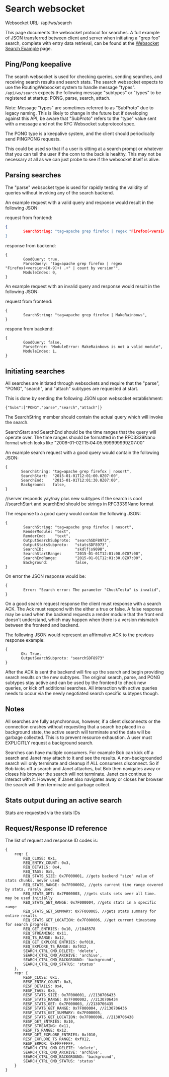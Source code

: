 # Search websocket

Websocket URL: /api/ws/search

This page documents the websocket protocol for searches. A full example of JSON transferred between client and server when initiating a "grep foo" search, complete with entry data retrieval, can be found at the [Websocket Search Example](websocket-search-example.md) page.

## Ping/Pong keepalive

The search websocket is used for checking queries, sending searches, and receiving search results and search stats.  The search websocket expects to use the RoutingWebsocket system to handle message "types".  `/api/ws/search` expects the following message "subtypes" or "types" to be registered at startup: PONG, parse, search, attach.

Note: Message "types" are sometimes referred to as "SubProto" due to legacy naming. This is likely to change in the future but if developing against this API, be aware that "SubProto" refers to the "type" value sent with a message and not the RFC Websocket subprotocol spec.

The PONG type is a keepalive system, and the client should periodically send PINGPONG requests.

This could be used so that if a user is sitting at a search prompt or whatever that you can tell the user if the conn to the back is healthy. This may not be necessary at all as we can just probe to see if the websocket itself is alive.

## Parsing searches

The "parse" websocket type is used for rapidly testing the validity of queries without invoking any of the search backend.

An example request with a valid query and response would result in the following JSON:

request from frontend:
```json
{
        SearchString: "tag=apache grep firefox | regex "Firefox(<version>[0-9]+) .+" | count by version""
}
```

response from backend:
```
{
        GoodQuery: true,
        ParseQuery: "tag=apache grep firefox | regex "Firefox(<version>[0-9]+) .+" | count by version"",
        ModuleIndex: 0,
}
```

An example request with an invalid query and response would result in the following JSON:

request from frontend:
```
{
        SearchString: "tag=apache grep firefox | MakeRainbows",
}
```

respone from backend:
```
{
        GoodQuery: false,
        ParseError: "ModuleError: MakeRainbows is not a valid module",
        ModuleIndex: 1,
}
```

## Initiating searches
All searches are initiated through websockets and require that the "parse", "PONG", "search", and "attach" subtypes are requested at start.  

This is done by sending the following JSON upon websocket establishment:
```
{"Subs":["PONG","parse","search","attach"]}
```


The SearchString member should contain the actual query which will invoke the search.

SearchStart and SearchEnd should be the time ranges that the query will operate over.  The time ranges should be formatted in the RFC3339Nano format which looks like "2006-01-02T15:04:05.999999999Z07:00"

An example search request with a good query would contain the following JSON:
```
{
       SearchString: "tag=apache grep firefox | nosort",
       SearchStart:  "2015-01-01T12:01:00.0Z07:00",
       SearchEnd:    "2015-01-01T12:01:30.0Z07:00",
       Background:   false,
}
```

//server responds yay/nay plus new subtypes if the search is cool
//searchStart and searchEnd should be strings in RFC3339Nano format

The response to a good query would contain the following JSON:
```
{
        SearchString: "tag=apache grep firefox | nosort",
        RenderModule: "text",
        RenderCmd:    "text",
        OutputSearchSubproto:  "searchSDF8973",
        OutputStatsSubproto:   "statsSDF8973",
        SearchID:              "skdlfjs9098",
		SearchStartRange:      "2015-01-01T12:01:00.0Z07:00",
        SearchEndRange:        "2015-01-01T12:01:30.0Z07:00",
        Background:            false,
}
```

On error the JSON response would be:
```
{
        Error: "Search error: The parameter "ChuckTesta" is invalid",
}
```

On a good search request response the client must response with a search ACK. The Ack must respond with the either a true or false.  A false response may be used when the backend requests a render module that the front end doesn't understand, which may happen when there is a version mismatch between the frontend and backend.

The following JSON would represent an affirmative ACK to the previous response example:
```
{
       Ok: True,
       OutputSearchSubproto: "searchSDF8973"
}
```

After the ACK is sent the backend will fire up the search and begin providing search results on the new subtypes.  The original search, parse, and PONG subtypes stay active and can be used by the frontend to check new queries, or kick off additional searches.  All interaction with active queries needs to occur via the newly negotiated search specific subtypes though.

## Notes
All searches are fully asynchronous, however, if a client disconnects or the connection crashes without requesting that a search be placed in a background state, the active search will terminate and the data will be garbage collected.  This is to prevent resource exhaustion.  A user must EXPLICITLY request a background search.

Searches can have multiple consumers.  For example Bob can kick off a search and Janet may attach to it and see the results.  A non-backgrounded search will only terminate and cleanup if ALL consumers disconnect.  So if Bob kicks off a search and Janet attaches, but Bob then navigates away or closes his browser the search will not terminate.  Janet can continue to interact with it.  However, if Janet also navigates away or closes her browser the search will then terminate and garbage collect.

## Stats output during an active search

Stats are requested via the stats IDs

## Request/Response ID reference

The list of request and response ID codes is:
```
{
    req: {
        REQ_CLOSE: 0x1,
        REQ_ENTRY_COUNT: 0x3,
        REQ_DETAILS: 0x4,
        REQ_TAGS: 0x5,
        REQ_STATS_SIZE: 0x7F000001, //gets backend "size" value of stats chunks. never used
        REQ_STATS_RANGE: 0x7F000002, //gets current time range covered by stats. rarely used
        REQ_STATS_GET: 0x7F000003, //gets stats sets over all time. may be used initially
        REQ_STATS_GET_RANGE: 0x7F000004, //gets stats in a specific range
        REQ_STATS_GET_SUMMARY: 0x7F000005, //gets stats summary for entire results
        REQ_STATS_GET_LOCATION: 0x7F000006, //get current timestamp for search progress
        REQ_GET_ENTRIES: 0x10, //1048578
        REQ_STREAMING: 0x11,
        REQ_TS_RANGE: 0x12,
		REQ_GET_EXPLORE_ENTRIES: 0xf010,
		REQ_EXPLORE_TS_RANGE: 0xf012,
        SEARCH_CTRL_CMD_DELETE: 'delete',
        SEARCH_CTRL_CMD_ARCHIVE: 'archive',
        SEARCH_CTRL_CMD_BACKGROUND: 'background',
        SEARCH_CTRL_CMD_STATUS: 'status'
    },
    rep: {
        RESP_CLOSE: 0x1,
        RESP_ENTRY_COUNT: 0x3,
        RESP_DETAILS: 0x4,
        RESP_TAGS: 0x5,
        RESP_STATS_SIZE: 0x7F000001, //2130706433
        RESP_STATS_RANGE: 0x7F000002, //2130706434
        RESP_STATS_GET: 0x7F000003, //2130706435
        RESP_STATS_GET_RANGE: 0x7F000004, //2130706436
        RESP_STATS_GET_SUMMARY: 0x7F000005,
        RESP_STATS_GET_LOCATION: 0x7F000006, //2130706438
        RESP_GET_ENTRIES: 0x10,
        RESP_STREAMING: 0x11,
        RESP_TS_RANGE: 0x12,
		RESP_GET_EXPLORE_ENTRIES: 0xf010,
		RESP_EXPLORE_TS_RANGE: 0xf012,
        RESP_ERROR: 0xFFFFFFFF,
        SEARCH_CTRL_CMD_DELETE: 'delete',
        SEARCH_CTRL_CMD_ARCHIVE: 'archive',
        SEARCH_CTRL_CMD_BACKGROUND: 'background',
        SEARCH_CTRL_CMD_STATUS: 'status'
    }
}
```
